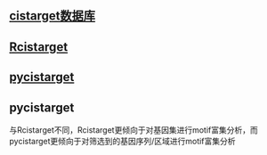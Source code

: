 ## [cistarget数据库](https://resources.aertslab.org/cistarget/)
## [Rcistarget](https://bioconductor.riken.jp/packages/3.9/bioc/vignettes/RcisTarget/inst/doc/RcisTarget.html)
## [pycistarget](https://pycistarget.readthedocs.io/en/latest/tools.html#)



## pycistarget
与Rcistarget不同，Rcistarget更倾向于对基因集进行motif富集分析，而pycistarget更倾向于对筛选到的基因序列/区域进行motif富集分析















